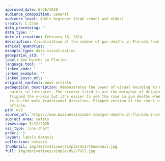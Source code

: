 ```yaml
---
approved_date: 6/26/2020
audience_composition: General
audience_level: Adult beginner (high school and older)
creator: C.Chan
data_processing: ''
data_type: ''
date_of_creation: February 16, 2014
description: Visualization of the number of gun deaths in Florida from 1990-2013
ethical_quandries: ''
example_type: data visualization
geospatial_std: ''
label: Gun Deaths in Florida
language_tool: ''
linked_code: ''
linked_example: ''
linked_instr_mtl: ''
original_context: news article
pedagogical_description: Demonstrates the power of visual encoding to make the visualization
  harder to interpret. The creator tried to use the metaphor of dripping blood and
  flipped the y-axis but it's easier to see the rise in gun deaths when the y-axis
  is in the more traditional direction. Flipped version of the chart is later in the
  article.
pid: dv2
source_url: https://www.businessinsider.com/gun-deaths-in-florida-increased-with-stand-your-ground-2014-2
subject_area: safety
timestamp: 5/12/2020
vis_type: line chart
order: '1'
layout: labels_datavis
collection: datavis
thumbnail: img/derivatives/simple/dv2/thumbnail.jpg
full: img/derivatives/simple/dv2/full.jpg
---
```


